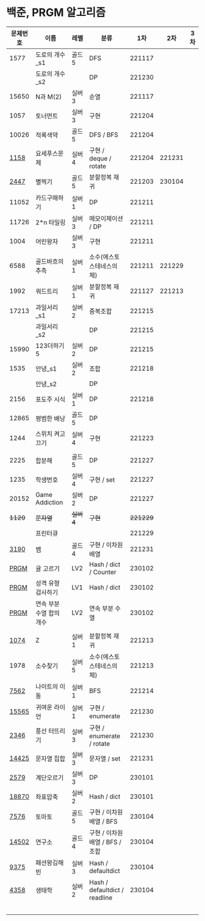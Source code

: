# 백준, PRGM 알고리즘

| 문제번호 | 이름            | 레벨  | 분류                      | 1차    | 2차    | 3차  |
| -------- | --------------- | ----- | ------------------------- | ------ | ------ | ---- |
| 1577 | 도로의 개수_s1 | 골드5 | DFS | 221117 |  |  |
|  | 도로의 개수_s2 |  | DP | 221230 | | |
| 15650 | N과 M(2) | 실버3 | 순열 | 221117 |  |  |
| 1057     | 토너먼트        | 실버3 | 구현                      | 221204 |        |      |
| 10026    | 적록색약        | 골드5 | DFS / BFS                 | 221204 |        |      |
| [1158](https://www.acmicpc.net/problem/1158) | 요세푸스문제    | 실버4 | 구현 / deque / rotate    | 221204 | 221231 |      |
| [2447](https://www.acmicpc.net/problem/2447) | 별찍기          | 골드5 | 분할정복 재귀             | 221203 | 230104 |      |
| 11052    | 카드구매하기    | 실버1 | DP                        | 221211 |        |      |
| 11726    | 2*n 타일링      | 실버3 | 메모이제이션 / DP         | 221211 |        |      |
| 1004     | 어린왕자        | 실버3 | 구현                      | 221211 |        |      |
| 6588     | 골드바흐의 추측 | 실버1 | 소수(에스토스테네스의 체) | 221211 | 221229 |      |
| 1992     | 쿼드트리        | 실버1 | 분할정복 재귀             | 221127 | 221213 |      |
| 17213    | 과일서리_s1     | 실버2 | 중복조합                  | 221215 |        |      |
|          | 과일서리_s2     |           | DP                        | 221215 |        |      |
| 15990    | 123더하기5      | 실버2 | DP                        | 221215 |        |      |
| 1535     | 안녕_s1         | 실버2 | 조합                      | 221218 |        |      |
|          | 안녕_s2         |  | DP                        |        |        |      |
| 2156     | 포도주 시식     | 실버1 | DP                        | 221218 |        |      |
| 12865    | 평범한 배낭     | 골드5 | DP                        |        |        |      |
| 1244                                                         | 스위치 켜고 끄기         | 실버4 | 구현 | 221223     |        |      |
|          |                 |           |                           |            |        |      |
| 2225                                                         | 합분해                   | 골드5     | DP                        | 221227     |        |      |
| 1235                                                         | 학생번호                 | 실버4     | 구현 / set                | 221227     |        |      |
| 20152                                                        | Game Addiction           | 실버2     | DP                        | 221227     |        |      |
| ~~1120~~                                                     | ~~문자열~~               | ~~실버4~~ | ~~구현~~                  | ~~221229~~ |        |      |
|                                                          | 프린터큐                 |           |                           | 221229     |        |      |
| [3190](https://www.acmicpc.net/problem/3190)                 | 뱀                       | 골드4     | 구현 / 이차원배열         | 221231     |        |      |
| [PRGM](https://school.programmers.co.kr/learn/courses/30/lessons/138476) | 귤 고르기                | LV2       | Hash / dict / Counter     | 230102     |        |      |
| [PRGM](https://school.programmers.co.kr/learn/courses/30/lessons/118666) | 성격 유형 검사하기       | LV1       | Hash / dict               | 230102     |        |      |
| [PRGM](https://school.programmers.co.kr/learn/courses/30/lessons/131701) | 연속 부분 수열 합의 개수 | LV2 | 연속 부분 수열 | 230102 |        |      |
|          |                 |           |                           |            |        |      |
| [1074](https://www.acmicpc.net/problem/1074) | Z               | 실버1     | 분할정복 재귀             | 221213     |        |      |
| 1978     | 소수찾기        | 실버5     | 소수(에스토스테네스의 체) | 221213 |        |      |
| [7562](https://www.acmicpc.net/problem/7562) | 나이트의 이동 | 실버1 | BFS | 221214 |        |      |
| [15565](https://www.acmicpc.net/problem/15565) | 귀여운 라이언   | 실버1 | 구현 / enumerate | 221230 |        |      |
| [2346](https://www.acmicpc.net/problem/2346)   | 풍선 터뜨리기   | 실버3 | 구현 / enumerate / rotate | 221230 |        |      |
| [14425](https://www.acmicpc.net/problem/14425) | 문자열 집합 | 실버3 | 문자열 / set | 221231 | | |
| [2579](https://www.acmicpc.net/problem/2579) | 계단오르기 | 실버3 | DP | 230101 | | |
| [18870](https://www.acmicpc.net/problem/18870) | 좌표압축 | 실버2 | Hash / dict | 230101 | | |
| [7576](https://www.acmicpc.net/problem/7576) | 토마토 | 골드5 | 구현 / 이차원배열 / BFS | 230104 | | |
| [14502](https://www.acmicpc.net/problem/14502) | 연구소 | 골드4 | 구현 / 이차원배열 / BFS / 조합 | 230104 | | |
| [9375](https://www.acmicpc.net/problem/9375) | 패션왕김해빈 | 실버3 | Hash / defaultdict | 230104 | | |
| [4358](https://www.acmicpc.net/problem/4358) | 생태학 | 실버2 | Hash / defaultdict / readline | 230104 | | |
|  |  | | | | | |
|  |  | | | | | |
|  |  | | | | | |
|  |  | | | | | |
|  |  | | | | | |

